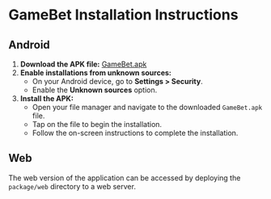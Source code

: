 
# GameBet Installation Instructions

## Android

1. **Download the APK file:** [GameBet.apk](package/android/GameBet.apk)
2. **Enable installations from unknown sources:**
   - On your Android device, go to **Settings > Security**.
   - Enable the **Unknown sources** option.
3. **Install the APK:**
   - Open your file manager and navigate to the downloaded `GameBet.apk` file.
   - Tap on the file to begin the installation.
   - Follow the on-screen instructions to complete the installation.

## Web

The web version of the application can be accessed by deploying the `package/web` directory to a web server.
